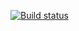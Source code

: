 [![Build status](https://ci.appveyor.com/api/projects/status/0hite6670kqoy083?svg=true)](https://ci.appveyor.com/project/just-vadim/at-6-1)
